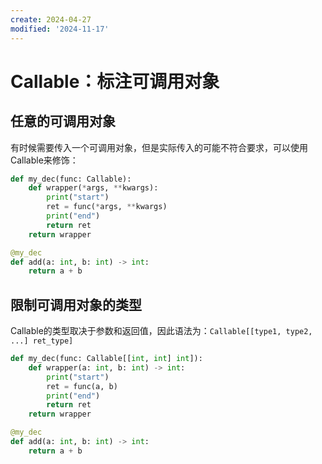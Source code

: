 ```yaml
---
create: 2024-04-27
modified: '2024-11-17'
---
```


# Callable：标注可调用对象

## 任意的可调用对象

​	有时候需要传入一个可调用对象，但是实际传入的可能不符合要求，可以使用Callable来修饰：

```python
def my_dec(func: Callable):
    def wrapper(*args, **kwargs):
        print("start")
        ret = func(*args, **kwargs)
        print("end")
        return ret
    return wrapper

@my_dec
def add(a: int, b: int) -> int:
    return a + b
```

## 限制可调用对象的类型

​	Callable的类型取决于参数和返回值，因此语法为：`Callable[[type1, type2, ...] ret_type]`

```python
def my_dec(func: Callable[[int, int] int]):
    def wrapper(a: int, b: int) -> int:
        print("start")
        ret = func(a, b)
        print("end")
        return ret
    return wrapper

@my_dec
def add(a: int, b: int) -> int:
    return a + b
```